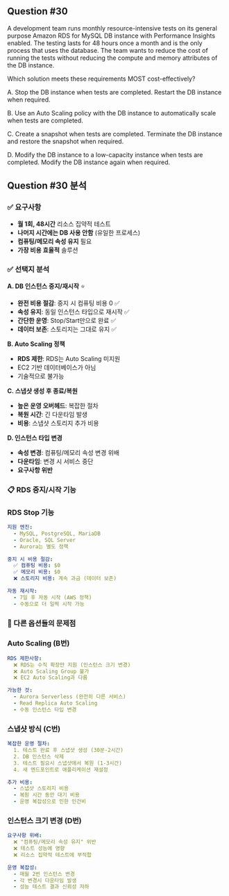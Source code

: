 ## Question #30
A development team runs monthly resource-intensive tests on its general purpose Amazon RDS for MySQL DB instance with Performance Insights enabled. 
The testing lasts for 48 hours once a month and is the only process that uses the database. 
The team wants to reduce the cost of running the tests without reducing the compute and memory attributes of the DB instance.

Which solution meets these requirements MOST cost-effectively?

A. Stop the DB instance when tests are completed. Restart the DB instance when required.

B. Use an Auto Scaling policy with the DB instance to automatically scale when tests are completed.

C. Create a snapshot when tests are completed. Terminate the DB instance and restore the snapshot when required.

D. Modify the DB instance to a low-capacity instance when tests are completed. Modify the DB instance again when required.


## Question #30 분석

### ✅ 요구사항
- **월 1회, 48시간** 리소스 집약적 테스트
- **나머지 시간에는 DB 사용 안함** (유일한 프로세스)
- **컴퓨팅/메모리 속성 유지** 필요
- **가장 비용 효율적** 솔루션

### ✅ 선택지 분석

**A. DB 인스턴스 중지/재시작** ⭐
- **완전 비용 절감**: 중지 시 컴퓨팅 비용 0 ✅
- **속성 유지**: 동일 인스턴스 타입으로 재시작 ✅
- **간단한 운영**: Stop/Start만으로 완료 ✅
- **데이터 보존**: 스토리지는 그대로 유지 ✅

**B. Auto Scaling 정책**
- **RDS 제한**: RDS는 Auto Scaling 미지원 
- EC2 기반 데이터베이스가 아님
- 기술적으로 불가능

**C. 스냅샷 생성 후 종료/복원**
- **높은 운영 오버헤드**: 복잡한 절차 
- **복원 시간**: 긴 다운타임 발생 
- **비용**: 스냅샷 스토리지 추가 비용 

**D. 인스턴스 타입 변경**
- **속성 변경**: 컴퓨팅/메모리 속성 변경 위배 
- **다운타임**: 변경 시 서비스 중단 
- **요구사항 위반**

### 📋 RDS 중지/시작 기능

### **RDS Stop 기능**
```yaml
지원 엔진:
  - MySQL, PostgreSQL, MariaDB
  - Oracle, SQL Server
  - Aurora는 별도 정책

중지 시 비용 절감:
  ✅ 컴퓨팅 비용: $0
  ✅ 메모리 비용: $0
  ❌ 스토리지 비용: 계속 과금 (데이터 보존)

자동 재시작:
  - 7일 후 자동 시작 (AWS 정책)
  - 수동으로 더 일찍 시작 가능
```


### 🔄 다른 옵션들의 문제점

### **Auto Scaling (B번)**
```yaml
RDS 제한사항:
  ❌ RDS는 수직 확장만 지원 (인스턴스 크기 변경)
  ❌ Auto Scaling Group 불가
  ❌ EC2 Auto Scaling과 다름

가능한 것:
  - Aurora Serverless (완전히 다른 서비스)
  - Read Replica Auto Scaling
  - 수동 인스턴스 타입 변경
```

### **스냅샷 방식 (C번)**
```yaml
복잡한 운영 절차:
  1. 테스트 완료 후 스냅샷 생성 (30분-2시간)
  2. DB 인스턴스 삭제
  3. 테스트 필요시 스냅샷에서 복원 (1-3시간)
  4. 새 엔드포인트로 애플리케이션 재설정

추가 비용:
  - 스냅샷 스토리지 비용
  - 복원 시간 동안 대기 비용
  - 운영 복잡성으로 인한 인건비
```

### **인스턴스 크기 변경 (D번)**
```yaml
요구사항 위배:
  ❌ "컴퓨팅/메모리 속성 유지" 위반
  ❌ 테스트 성능에 영향
  ❌ 리소스 집약적 테스트에 부적합

운영 복잡성:
  - 매월 2번 인스턴스 변경
  - 각 변경시 다운타임 발생
  - 성능 테스트 결과 신뢰성 저하
```
